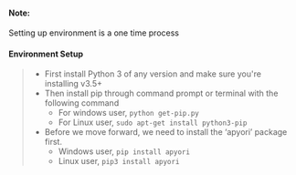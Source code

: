 #### Note: 
Setting up environment is a one time process

#### Environment Setup
> - First install Python 3 of any version and make sure you're installing v3.5+
> - Then install pip through command prompt or terminal with the following command
>   - For windows user, ```python get-pip.py ```
>   - For Linux user, ```sudo apt-get install python3-pip```
> - Before we move forward, we need to install the ‘apyori’ package first.
>   - Windows user, ```pip install apyori```
>   - Linux user, ```pip3 install apyori```
